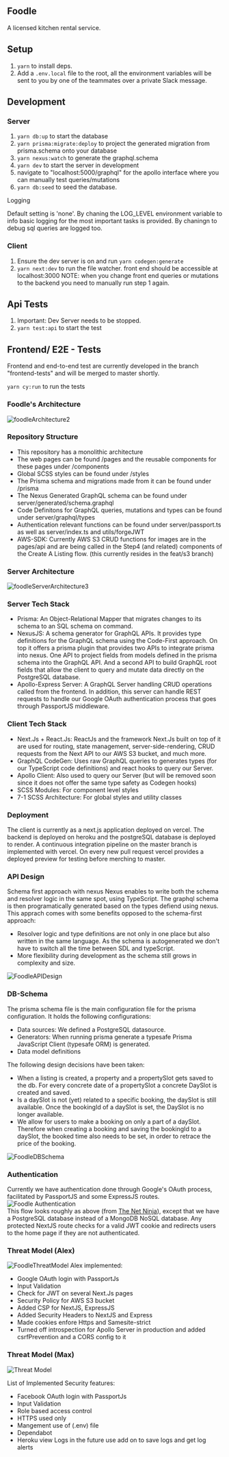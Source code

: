 ## Foodle 
A licensed kitchen rental service. 
## Setup

1. `yarn` to install deps.
2. Add a `.env.local` file to the root, all the environment variables will be sent to you by one of the teammates over a private Slack message. 

## Development

### Server

1. `yarn db:up` to start the database
2. `yarn prisma:migrate:deploy` to project the generated migration from prisma.schema onto your database
3. `yarn nexus:watch` to generate the graphql.schema
4. `yarn dev` to start the server in development
5. navigate to "localhost:5000/graphql" for the apollo interface where you can manually test queries/mutations
6. `yarn db:seed` to seed the database.

Logging

Default setting is 'none'. By chaning the LOG_LEVEL environment variable to info basic logging for the most important tasks is provided. By chaningn to debug sql queries are logged too.


### Client

1. Ensure the dev server is on and run `yarn codegen:generate`
2. `yarn next:dev` to run the file watcher. front end should be accessible at localhost:3000
   NOTE: when you change front end queries or mutations to the backend you need to manually run step 1 again.

## Api Tests

1. Important: Dev Server needs to be stopped.
2. `yarn test:api` to start the test

## Frontend/ E2E - Tests

Frontend and end-to-end test are currently developed in the branch "frontend-tests" and will be merged to master shortly.

`yarn cy:run` to run the tests

### Foodle's Architecture
![foodleArchitecture2](https://user-images.githubusercontent.com/50741293/166102503-4a02de06-00fa-47cc-bfe5-9df26d90c1cf.png)

### Repository Structure
- This repository has a monolithic architecture
- The web pages can be found /pages and the reusable components for these pages under /components
- Global SCSS styles can be found under /styles
- The Prisma schema and migrations made from it can be found under /prisma
- The Nexus Generated GraphQL schema can be found under server/generated/schema.graphql
- Code Definitons for GraphQL queries, mutations and types can be found under server/graphql/types
- Authentication relevant functions can be found under server/passport.ts as well as server/index.ts and utils/forgeJWT
- AWS-SDK: Currently AWS S3 CRUD functions for images are in the pages/api and are being called in the Step4 (and related) components of the Create A Listing flow. (this currently resides in the feat/s3 branch)

### Server Architecture
![foodleServerArchitecture3](https://user-images.githubusercontent.com/50741293/166102585-1762387a-5664-44c0-a464-1e37415e066e.png)



### Server Tech Stack 
-  Prisma: An Object-Relational Mapper that migrates changes to its schema to an SQL schema on command. 
-	NexusJS: A schema generator for GraphQL APIs. It provides type definitions for the GraphQL schema using the Code-First approach. On top it offers a prisma plugin that provides two APIs to integrate prisma into nexus. One API to project fields from models defined in the prisma schema into the GraphQL API. And a second API to build GraphQL root fields that allow the client to query and mutate data directly on the PostgreSQL database. 
-	Apollo-Express Server: A GraphQL Server handling CRUD operations called from the frontend. In addition, this server can handle REST requests to handle our Google OAuth authentication process that goes through PassportJS middleware. 

### Client Tech Stack
- Next.Js + React.Js: ReactJs and the framework Next.Js built on top of it are used for routing, state management, server-side-rendering, CRUD requests from the Next API to our AWS S3 bucket, and much more.
- GraphQL CodeGen: Uses raw GraphQL queries to generates types (for our TypeScript code definitions) and react hooks to query our Server.
- Apollo Client: Also used to query our Server (but will be removed soon since it does not offer the same type safety as Codegen hooks)
- SCSS Modules: For component level styles
- 7-1 SCSS Architecture: For global styles and utility classes

### Deployment
The client is currently as a next.js application deployed on vercel. The backend is deployed on heroku and the postgreSQL database is deployed to render.
A continuous integration pipeline on the master branch is implemented with vercel. On every new pull request vercel provides a deployed preview for testing before merching to master.

### API Design

Schema first approach with nexus
Nexus enables to write both the schema and resolver logic in the same spot, using TypeScript. The graphql schema is then programatically generated based on the types defiend using nexus. This apprach comes with some benefits opposed to the schema-first approach:
- Resolver logic and type definitions are not only in one place but also written in the same language. As the schema is autogenerated we don't have to switch all the time between SDL and typeScript.
- More flexibility during development as the schema still grows in complexity and size.

![FoodleAPIDesign](https://github.com/FoodleBerlin/foodle/blob/aec33ced192ddbffd9a11cde2dcae1b54b6add51/FoodleAPIDesign.png)

### DB-Schema

The prisma schema file is the main configuration file for the prisma configuration. It holds the following configurations:
- Data sources: We defined a PostgreSQL datasource.
- Generators: When running prisma generate a typesafe Prisma JavaScript Client (typesafe ORM) is generated.
- Data model definitions

The following design decisions have been taken:
- When a listing is created, a property and a propertySlot gets saved to the db. For every concrete date of a propertySlot a concrete DaySlot is created and saved.
- Is a daySlot is not (yet) related to a specific booking, the daySlot is still available. Once the bookingId of a daySlot is set, the DaySlot is no longer available.
- We allow for users to make a booking on only a part of a daySlot. Therefore when creating a booking and saving the bookingId to a daySlot, the booked time also needs to be set, in order to retrace the price of the booking.

![FoodleDBSchema](https://github.com/FoodleBerlin/foodle/blob/master/FoodleDBSchema.png)

### Authentication
Currently we have authentication done through Google's OAuth process, facilitated by PassportJS and some ExpressJS routes. 
![Foodle Authentication](https://user-images.githubusercontent.com/50741293/165271388-52ce8c88-a135-4561-9673-3e20ca5fd0fd.png)
<br>
This flow looks roughly as above (from [The Net Ninja](https://www.youtube.com/watch?v=nK6fkNShhGc&ab_channel=TheNetNinja)), except that we have a PostgreSQL database instead of a MongoDB NoSQL database. Any protected NextJS route checks for a valid JWT cookie and redirects users to the home page if they are not authenticated. 

### Threat Model (Alex) 
![FoodleThreatModel](https://user-images.githubusercontent.com/50741293/166244358-31aa031f-1634-44c8-97ac-9adbcbb97e54.jpg)
Alex implemented:
- Google OAuth login with PassportJs
- Input Validation
- Check for JWT on several Next.Js pages
- Security Policy for AWS S3 bucket
- Added CSP for NextJS, ExpressJS
- Added Security Headers to NextJS and Express
- Made cookies enfore Https and Samesite-strict
- Turned off introspection for Apollo Server in production and added csrfPrevention and a CORS config to it

### Threat Model (Max)

![Threat Model](https://user-images.githubusercontent.com/71644512/166215439-5a7a10cd-0d31-462e-806c-2fa3195f5787.jpg)

List of Implemented Security features:
- Facebook OAuth login with PassportJs
- Input Validation 
- Role based access control
- HTTPS used only
- Mangement use of (.env) file
- Dependabot 
- Heroku view Logs in the future use add on to save logs and get log alerts 



